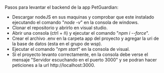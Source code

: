 Pasos para levantar el backend de la app PetGuardian:
- Descargar nodeJS en sus maquinas y comprobar que este instalado ejecutando el comando "*node -v*" en la consola de windows.
- Clonar el repositorio y abrirlo en visual studio.
- Abrir una consola (ctrl + ñ) y ejecutar el comando "*npm i --force*".
- Crear el archivo .env en la carpeta app del proyecto y agregar la uri de la base de datos (esta en el grupo de wsp).
- Ejecutar el comando "*npm start*" en la consola de visual.
- Si el proyecto levanto correctamente, en la consola debe verse el mensaje "Servidor escuchando en el puerto 3000" y se podran hacer peticiones a la url http://localhost:3000.
